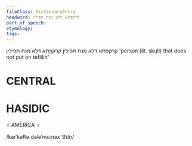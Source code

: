 ```yaml
---
fileClass: DictionaryEntry
headword: קרקפֿתּא דלא מנח תּפֿילין
part_of_speech: 
etymology: 
tags: 
---
```

קרקפֿתּא דלא מנח תּפֿילין
קרקפתא דלא מנח תפילין
'person (lit. skull) that does not put on tefillin'

CENTRAL
========

HASIDIC
=======
= AMERICA = 

/karˈkaftə dələˈmuːnəx ˈtfɪln̩/
